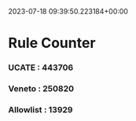 2023-07-18 09:39:50.223184+00:00
# Rule Counter 
 ### UCATE : 443706

 ### Veneto : 250820

 ### Allowlist : 13929